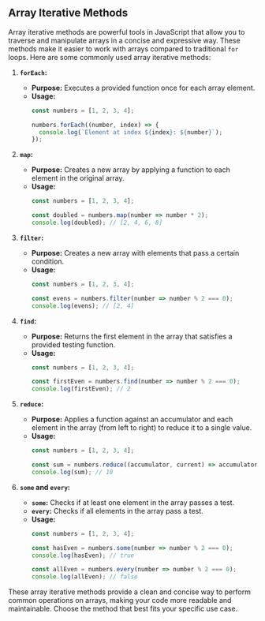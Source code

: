 ## Array Iterative Methods

Array iterative methods are powerful tools in JavaScript that allow you to traverse and manipulate arrays in a concise and expressive way. These methods make it easier to work with arrays compared to traditional `for` loops. Here are some commonly used array iterative methods:

1. **`forEach`:**
   - **Purpose:** Executes a provided function once for each array element.
   - **Usage:**
     ```javascript
     const numbers = [1, 2, 3, 4];

     numbers.forEach((number, index) => {
       console.log(`Element at index ${index}: ${number}`);
     });
     ```

2. **`map`:**
   - **Purpose:** Creates a new array by applying a function to each element in the original array.
   - **Usage:**
     ```javascript
     const numbers = [1, 2, 3, 4];

     const doubled = numbers.map(number => number * 2);
     console.log(doubled); // [2, 4, 6, 8]
     ```

3. **`filter`:**
   - **Purpose:** Creates a new array with elements that pass a certain condition.
   - **Usage:**
     ```javascript
     const numbers = [1, 2, 3, 4];

     const evens = numbers.filter(number => number % 2 === 0);
     console.log(evens); // [2, 4]
     ```

4. **`find`:**
   - **Purpose:** Returns the first element in the array that satisfies a provided testing function.
   - **Usage:**
     ```javascript
     const numbers = [1, 2, 3, 4];

     const firstEven = numbers.find(number => number % 2 === 0);
     console.log(firstEven); // 2
     ```

5. **`reduce`:**
   - **Purpose:** Applies a function against an accumulator and each element in the array (from left to right) to reduce it to a single value.
   - **Usage:**
     ```javascript
     const numbers = [1, 2, 3, 4];

     const sum = numbers.reduce((accumulator, current) => accumulator + current, 0);
     console.log(sum); // 10
     ```

6. **`some` and `every`:**
   - **`some`:** Checks if at least one element in the array passes a test.
   - **`every`:** Checks if all elements in the array pass a test.
   - **Usage:**
     ```javascript
     const numbers = [1, 2, 3, 4];

     const hasEven = numbers.some(number => number % 2 === 0);
     console.log(hasEven); // true

     const allEven = numbers.every(number => number % 2 === 0);
     console.log(allEven); // false
     ```

These array iterative methods provide a clean and concise way to perform common operations on arrays, making your code more readable and maintainable. Choose the method that best fits your specific use case.
